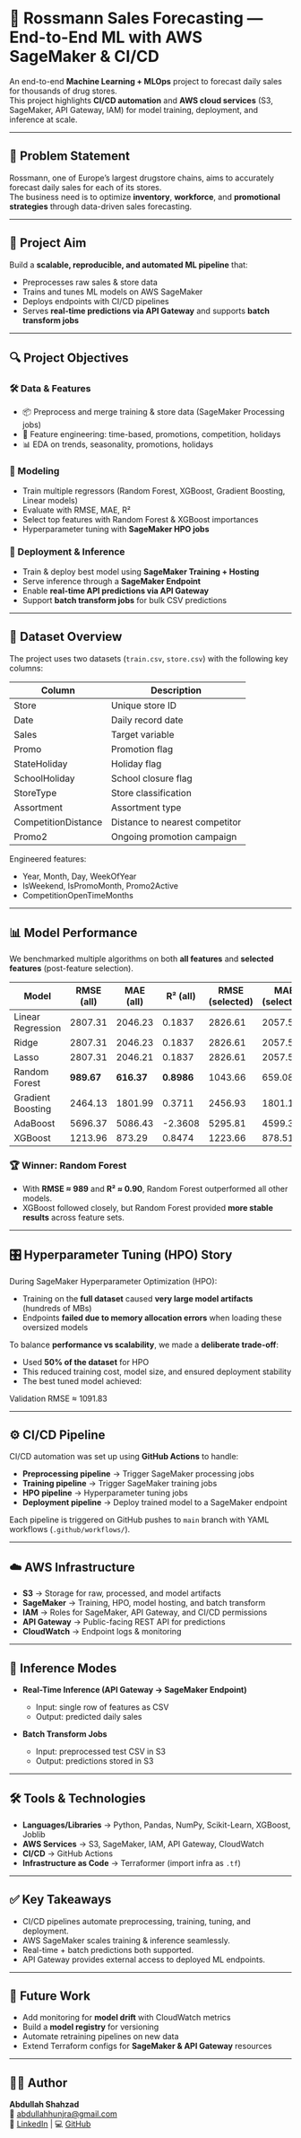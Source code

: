 # 🚀 Rossmann Sales Forecasting — End-to-End ML with AWS SageMaker & CI/CD

An end-to-end **Machine Learning + MLOps** project to forecast daily sales for thousands of drug stores.  
This project highlights **CI/CD automation** and **AWS cloud services** (S3, SageMaker, API Gateway, IAM) for model training, deployment, and inference at scale.

---

## 📌 Problem Statement  
Rossmann, one of Europe’s largest drugstore chains, aims to accurately forecast daily sales for each of its stores.  
The business need is to optimize **inventory**, **workforce**, and **promotional strategies** through data-driven sales forecasting.  

---

## 🎯 Project Aim  
Build a **scalable, reproducible, and automated ML pipeline** that:  
- Preprocesses raw sales & store data  
- Trains and tunes ML models on AWS SageMaker  
- Deploys endpoints with CI/CD pipelines  
- Serves **real-time predictions via API Gateway** and supports **batch transform jobs**  

---

## 🔍 Project Objectives  

### 🛠️ Data & Features  
- 📦 Preprocess and merge training & store data (SageMaker Processing jobs)  
- 🔧 Feature engineering: time-based, promotions, competition, holidays  
- 📊 EDA on trends, seasonality, promotions, holidays  

### 🤖 Modeling  
- Train multiple regressors (Random Forest, XGBoost, Gradient Boosting, Linear models)  
- Evaluate with RMSE, MAE, R²  
- Select top features with Random Forest & XGBoost importances  
- Hyperparameter tuning with **SageMaker HPO jobs**  

### 🚀 Deployment & Inference  
- Train & deploy best model using **SageMaker Training + Hosting**  
- Serve inference through a **SageMaker Endpoint**  
- Enable **real-time API predictions via API Gateway**  
- Support **batch transform jobs** for bulk CSV predictions  

---

## 🧾 Dataset Overview  
The project uses two datasets (`train.csv`, `store.csv`) with the following key columns:  

| Column | Description |
|--------|-------------|
| Store  | Unique store ID |
| Date   | Daily record date |
| Sales  | Target variable |
| Promo  | Promotion flag |
| StateHoliday | Holiday flag |
| SchoolHoliday | School closure flag |
| StoreType | Store classification |
| Assortment | Assortment type |
| CompetitionDistance | Distance to nearest competitor |
| Promo2 | Ongoing promotion campaign |

Engineered features:  
- Year, Month, Day, WeekOfYear  
- IsWeekend, IsPromoMonth, Promo2Active  
- CompetitionOpenTimeMonths  

---

## 📊 Model Performance  

We benchmarked multiple algorithms on both **all features** and **selected features** (post-feature selection).  

| Model | RMSE (all) | MAE (all) | R² (all) | RMSE (selected) | MAE (selected) | R² (selected) |
|-------|------------|-----------|----------|-----------------|----------------|---------------|
| Linear Regression | 2807.31 | 2046.23 | 0.1837 | 2826.61 | 2057.58 | 0.1725 |
| Ridge | 2807.31 | 2046.23 | 0.1837 | 2826.61 | 2057.58 | 0.1725 |
| Lasso | 2807.31 | 2046.21 | 0.1837 | 2826.61 | 2057.57 | 0.1725 |
| Random Forest | **989.67** | **616.37** | **0.8986** | 1043.66 | 659.08 | 0.8872 |
| Gradient Boosting | 2464.13 | 1801.99 | 0.3711 | 2456.93 | 1801.13 | 0.3748 |
| AdaBoost | 5696.37 | 5086.43 | -2.3608 | 5295.81 | 4599.30 | -1.9048 |
| XGBoost | 1213.96 | 873.29 | 0.8474 | 1223.66 | 878.51 | 0.8449 |

### 🏆 Winner: Random Forest  
- With **RMSE ≈ 989** and **R² ≈ 0.90**, Random Forest outperformed all other models.  
- XGBoost followed closely, but Random Forest provided **more stable results** across feature sets.  

---

## 🎛️ Hyperparameter Tuning (HPO) Story  

During SageMaker Hyperparameter Optimization (HPO):  
- Training on the **full dataset** caused **very large model artifacts** (hundreds of MBs)  
- Endpoints **failed due to memory allocation errors** when loading these oversized models  

To balance **performance vs scalability**, we made a **deliberate trade-off**:  
- Used **50% of the dataset** for HPO  
- This reduced training cost, model size, and ensured deployment stability  
- The best tuned model achieved:  


Validation RMSE ≈ 1091.83



---

## ⚙️ CI/CD Pipeline  

CI/CD automation was set up using **GitHub Actions** to handle:  
- **Preprocessing pipeline** → Trigger SageMaker processing jobs  
- **Training pipeline** → Trigger SageMaker training jobs  
- **HPO pipeline** → Hyperparameter tuning jobs  
- **Deployment pipeline** → Deploy trained model to a SageMaker endpoint  

Each pipeline is triggered on GitHub pushes to `main` branch with YAML workflows (`.github/workflows/`).  

---

## ☁️ AWS Infrastructure  

- **S3** → Storage for raw, processed, and model artifacts  
- **SageMaker** → Training, HPO, model hosting, and batch transform  
- **IAM** → Roles for SageMaker, API Gateway, and CI/CD permissions  
- **API Gateway** → Public-facing REST API for predictions  
- **CloudWatch** → Endpoint logs & monitoring  

---

## 📡 Inference Modes  

- **Real-Time Inference (API Gateway → SageMaker Endpoint)**  
  - Input: single row of features as CSV  
  - Output: predicted daily sales  

- **Batch Transform Jobs**  
  - Input: preprocessed test CSV in S3  
  - Output: predictions stored in S3  

---

## 🛠️ Tools & Technologies  

- **Languages/Libraries** → Python, Pandas, NumPy, Scikit-Learn, XGBoost, Joblib  
- **AWS Services** → S3, SageMaker, IAM, API Gateway, CloudWatch  
- **CI/CD** → GitHub Actions  
- **Infrastructure as Code** → Terraformer (import infra as `.tf`)  

---

## ✅ Key Takeaways  

- CI/CD pipelines automate preprocessing, training, tuning, and deployment.  
- AWS SageMaker scales training & inference seamlessly.  
- Real-time + batch predictions both supported.  
- API Gateway provides external access to deployed ML endpoints.  

---

## 🚀 Future Work  

- Add monitoring for **model drift** with CloudWatch metrics  
- Build a **model registry** for versioning  
- Automate retraining pipelines on new data  
- Extend Terraform configs for **SageMaker & API Gateway** resources  

---

## 🙋‍♂️ Author  

**Abdullah Shahzad**  
📧 abdullahhunjra@gmail.com  
🔗 [LinkedIn](#) | 💻 [GitHub](#)  